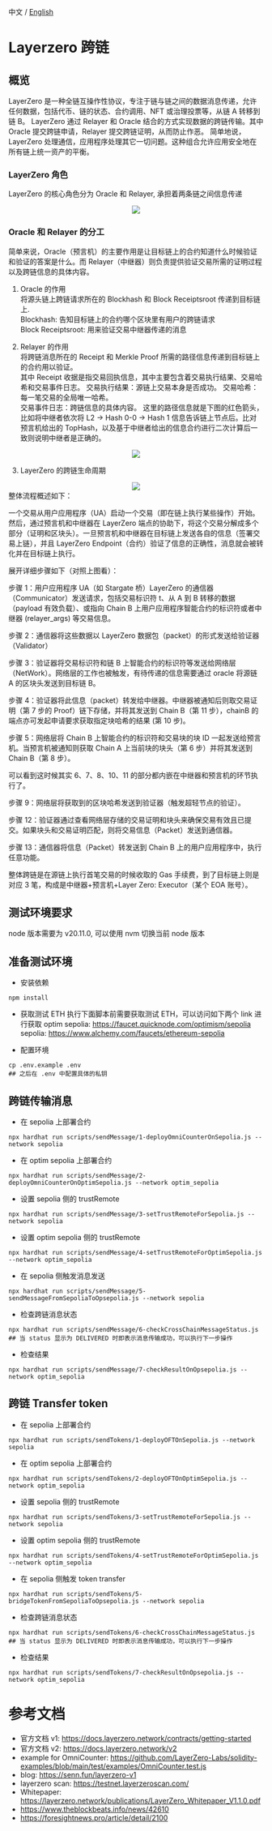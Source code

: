 中文 / [English](./README.md)

# Layerzero 跨链

## 概览 
LayerZero 是一种全链互操作性协议，专注于链与链之间的数据消息传递，允许任何数据，包括代币、链的状态、合约调用、NFT 或治理投票等，从链 A 转移到链 B。
LayerZero 通过 Relayer 和 Oracle 结合的方式实现数据的跨链传输。其中 Oracle 提交跨链申请，Relayer 提交跨链证明，从而防止作恶。
简单地说，LayerZero 处理通信，应用程序处理其它一切问题。这种组合允许应用安全地在所有链上统一资产的平衡。

### LayerZero 角色  
LayerZero 的核心角色分为 Oracle 和 Relayer, 承担着两条链之间信息传递  
<center><img src="https://github.com/yingjingyang/Imgs-for-tasks-01/blob/main/basic-task/task-80/LayerZero_Layout.png?raw=true" /></center>  

### Oracle 和 Relayer 的分工  
简单来说，Oracle（预言机）的主要作用是让目标链上的合约知道什么时候验证和验证的答案是什么。而 Relayer（中继器）则负责提供验证交易所需的证明过程以及跨链信息的具体内容。

1. Oracle 的作用  
将源头链上跨链请求所在的 Blockhash 和 Block Receiptsroot 传递到目标链上.  
Blockhash: 告知目标链上的合约哪个区块里有用户的跨链请求  
Block Receiptsroot: 用来验证交易中继器传递的消息  

2. Relayer 的作用  
将跨链消息所在的 Receipt 和 Merkle Proof 所需的路径信息传递到目标链上的合约用以验证。  
其中 Receipt 收据是指交易回执信息，其中主要包含着交易执行结果、交易哈希和交易事件日志。 
交易执行结果：源链上交易本身是否成功。 
交易哈希：每一笔交易的全局唯一哈希。  
交易事件日志：跨链信息的具体内容。 
这里的路径信息就是下图的红色箭头，比如将中继者依次将 L2 -> Hash 0-0 -> Hash 1 信息告诉链上节点后。比对预言机给出的 TopHash，以及基于中继者给出的信息合约进行二次计算后一致则说明中继者是正确的。
<center><img src="https://github.com/yingjingyang/Imgs-for-tasks-01/blob/main/basic-task/task-80/Oracle_Merkle_proof.png?raw=true" /></center> 

3. LayerZero 的跨链生命周期   

<center><img src="https://github.com/yingjingyang/Imgs-for-tasks-01/blob/main/basic-task/task-80/LayerZero_LifeCycle.png?raw=true" /></center> 
整体流程概述如下：

一个交易从用户应用程序（UA）启动一个交易（即在链上执行某些操作）开始。然后，通过预言机和中继器在 LayerZero 端点的协助下，将这个交易分解成多个部分（证明和区块头）。一旦预言机和中继器在目标链上发送各自的信息（签署交易上链），并且 LayerZero Endpoint（合约）验证了信息的正确性，消息就会被转化并在目标链上执行。

展开详细步骤如下（对照上图看）：

步骤 1：用户应用程序 UA（如 Stargate 桥）LayerZero 的通信器（Communicator）发送请求，包括交易标识符 t、从 A 到 B 转移的数据（payload 有效负载）、或指向 Chain B 上用户应用程序智能合约的标识符或者中继器 (relayer_args) 等交易信息。

步骤 2：通信器将这些数据以 LayerZero 数据包（packet）的形式发送给验证器（Validator）

步骤 3：验证器将交易标识符和链 B 上智能合约的标识符等发送给网络层（NetWork）。网络层的工作也被触发，有待传递的信息需要通过 oracle 将源链 A 的区块头发送到目标链 B。

步骤 4：验证器将此信息（packet）转发给中继器。中继器被通知后则取交易证明（第 7 步的 Proof）链下存储，并将其发送到 Chain B（第 11 步），chainB 的端点亦可发起申请要求获取指定块哈希的结果 (第 10 步)。

步骤 5：网络层将 Chain B 上智能合约的标识符和交易块的块 ID 一起发送给预言机。当预言机被通知则获取 Chain A 上当前块的块头（第 6 步）并将其发送到 Chain B（第 8 步）。

可以看到这时候其实 6、7、8、10、11 的部分都内嵌在中继器和预言机的环节执行了。

步骤 9：网络层将获取到的区块哈希发送到验证器（触发超轻节点的验证）。

步骤 12：验证器通过查看网络层存储的交易证明和块头来确保交易有效且已提交。如果块头和交易证明匹配，则将交易信息（Packet）发送到通信器。

步骤 13：通信器将信息（Packet）转发送到 Chain B 上的用户应用程序中，执行任意功能。

整体跨链是在源链上执行首笔交易的时候收取的 Gas 手续费，到了目标链上则是对应 3 笔，构成是中继器+预言机+Layer Zero: Executor（某个 EOA 账号）。 

## 测试环境要求  
node 版本需要为 v20.11.0, 可以使用 nvm 切换当前 node 版本

## 准备测试环境  
- 安装依赖  
```
npm install
```

- 获取测试 ETH 
执行下面脚本前需要获取测试 ETH，可以访问如下两个 link 进行获取 
optim sepolia: https://faucet.quicknode.com/optimism/sepolia
sepolia: https://www.alchemy.com/faucets/ethereum-sepolia

- 配置环境  
```
cp .env.example .env
## 之后在 .env 中配置具体的私钥
```

## 跨链传输消息     
- 在 sepolia 上部署合约   
```
npx hardhat run scripts/sendMessage/1-deployOmniCounterOnSepolia.js --network sepolia
```

- 在 optim sepolia 上部署合约      
```
npx hardhat run scripts/sendMessage/2-deployOmniCounterOnOptimSepolia.js --network optim_sepolia
```

- 设置 sepolia 侧的 trustRemote   
```
npx hardhat run scripts/sendMessage/3-setTrustRemoteForSepolia.js --network sepolia
```

- 设置 optim sepolia 侧的 trustRemote    
```
npx hardhat run scripts/sendMessage/4-setTrustRemoteForOptimSepolia.js --network optim_sepolia
```

- 在 sepolia 侧触发消息发送    
```
npx hardhat run scripts/sendMessage/5-sendMessageFromSepoliaToOpsepolia.js --network sepolia
```

- 检查跨链消息状态     
```
npx hardhat run scripts/sendMessage/6-checkCrossChainMessageStatus.js
## 当 status 显示为 DELIVERED 时即表示消息传输成功，可以执行下一步操作
```

- 检查结果    
```
npx hardhat run scripts/sendMessage/7-checkResultOnOpsepolia.js --network optim_sepolia
```


## 跨链 Transfer token 
- 在 sepolia 上部署合约   
```
npx hardhat run scripts/sendTokens/1-deployOFTOnSepolia.js --network sepolia
```

- 在 optim sepolia 上部署合约      
```
npx hardhat run scripts/sendTokens/2-deployOFTOnOptimSepolia.js --network optim_sepolia
```

- 设置 sepolia 侧的 trustRemote   
```
npx hardhat run scripts/sendTokens/3-setTrustRemoteForSepolia.js --network sepolia
```

- 设置 optim sepolia 侧的 trustRemote    
```
npx hardhat run scripts/sendTokens/4-setTrustRemoteForOptimSepolia.js --network optim_sepolia
```

- 在 sepolia 侧触发 token transfer    
```
npx hardhat run scripts/sendTokens/5-bridgeTokenFromSepoliaToOpsepolia.js --network sepolia
```

- 检查跨链消息状态     
```
npx hardhat run scripts/sendTokens/6-checkCrossChainMessageStatus.js
## 当 status 显示为 DELIVERED 时即表示消息传输成功，可以执行下一步操作
```

- 检查结果    
```
npx hardhat run scripts/sendTokens/7-checkResultOnOpsepolia.js --network optim_sepolia
```


# 参考文档 
- 官方文档 v1: https://docs.layerzero.network/contracts/getting-started
- 官方文档 v2: https://docs.layerzero.network/v2
- example for OmniCounter: https://github.com/LayerZero-Labs/solidity-examples/blob/main/test/examples/OmniCounter.test.js  
- blog: https://senn.fun/layerzero-v1  
- layerzero scan: https://testnet.layerzeroscan.com/  
- Whitepaper: https://layerzero.network/publications/LayerZero_Whitepaper_V1.1.0.pdf  
- https://www.theblockbeats.info/news/42610    
- https://foresightnews.pro/article/detail/2100   